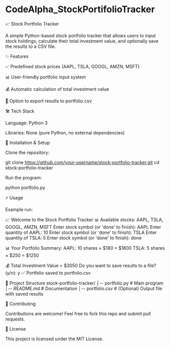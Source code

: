 # CodeAlpha_StockPortifolioTracker
📈 Stock Portfolio Tracker

A simple Python-based stock portfolio tracker that allows users to input stock holdings, calculate their total investment value, and optionally save the results to a CSV file.

✨ Features

✅ Predefined stock prices (AAPL, TSLA, GOOGL, AMZN, MSFT)

📊 User-friendly portfolio input system

💰 Automatic calculation of total investment value

📝 Option to export results to portfolio.csv

🛠️ Tech Stack

Language: Python 3

Libraries: None (pure Python, no external dependencies)

🚀 Installation & Setup

Clone the repository:

git clone https://github.com/your-username/stock-portfolio-tracker.git
cd stock-portfolio-tracker


Run the program:

python portfolio.py

⚡ Usage

Example run:

📈 Welcome to the Stock Portfolio Tracker 📊
Available stocks: AAPL, TSLA, GOOGL, AMZN, MSFT
Enter stock symbol (or 'done' to finish): AAPL
Enter quantity of AAPL: 10
Enter stock symbol (or 'done' to finish): TSLA
Enter quantity of TSLA: 5
Enter stock symbol (or 'done' to finish): done

📊 Your Portfolio Summary:
AAPL: 10 shares × $180 = $1800
TSLA: 5 shares × $250 = $1250

💰 Total Investment Value = $3050
Do you want to save results to a file? (y/n): y
✅ Portfolio saved to portfolio.csv

📂 Project Structure
stock-portfolio-tracker/
│-- portfolio.py       # Main program
│-- README.md          # Documentation
│-- portfolio.csv      # (Optional) Output file with saved results

🤝 Contributing

Contributions are welcome! Feel free to fork this repo and submit pull requests.

📜 License

This project is licensed under the MIT License.

